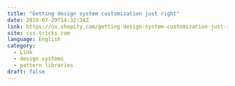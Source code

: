 ```yaml
---
title: "Getting design system customization just right"
date: 2019-07-29T14:32:34Z
link: https://ux.shopify.com/getting-design-system-customization-just-right-3012151ef5ea?utm_medium=RSS&utm_source=news.12bit.vn
site: css-tricks.com
language: English
category:
  - Link
  - design systems
  - pattern libraries
draft: false
---
```

